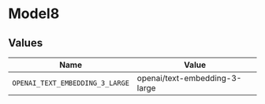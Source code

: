 # Model8


## Values

| Name                            | Value                           |
| ------------------------------- | ------------------------------- |
| `OPENAI_TEXT_EMBEDDING_3_LARGE` | openai/text-embedding-3-large   |